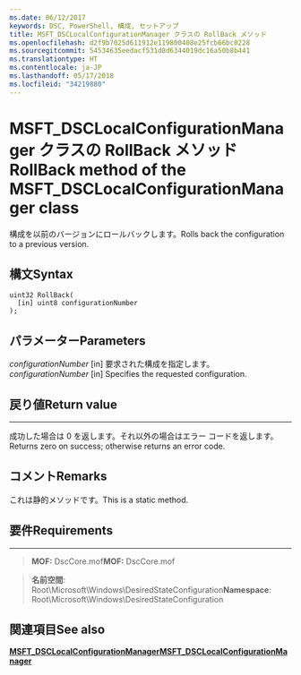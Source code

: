 ```yaml
---
ms.date: 06/12/2017
keywords: DSC, PowerShell, 構成, セットアップ
title: MSFT_DSCLocalConfigurationManager クラスの RollBack メソッド
ms.openlocfilehash: d2f9b7025d611912e119800408e25fcb66bc0228
ms.sourcegitcommit: 54534635eedacf531d8d6344019dc16a50b8b441
ms.translationtype: HT
ms.contentlocale: ja-JP
ms.lasthandoff: 05/17/2018
ms.locfileid: "34219880"
---
```

# <a name="rollback-method-of-the-msftdsclocalconfigurationmanager-class"></a><span data-ttu-id="5226f-103">MSFT_DSCLocalConfigurationManager クラスの RollBack メソッド</span><span class="sxs-lookup"><span data-stu-id="5226f-103">RollBack method of the MSFT_DSCLocalConfigurationManager class</span></span>

<span data-ttu-id="5226f-104">構成を以前のバージョンにロールバックします。</span><span class="sxs-lookup"><span data-stu-id="5226f-104">Rolls back the configuration to a previous version.</span></span>

<a name="syntax"></a><span data-ttu-id="5226f-105">構文</span><span class="sxs-lookup"><span data-stu-id="5226f-105">Syntax</span></span>
------

```mof
uint32 RollBack(
  [in] uint8 configurationNumber
);
```

<a name="parameters"></a><span data-ttu-id="5226f-106">パラメーター</span><span class="sxs-lookup"><span data-stu-id="5226f-106">Parameters</span></span>
----------

<span data-ttu-id="5226f-107">*configurationNumber* \[in\] 要求された構成を指定します。</span><span class="sxs-lookup"><span data-stu-id="5226f-107">*configurationNumber* \[in\] Specifies the requested configuration.</span></span>

## <a name="return-value"></a><span data-ttu-id="5226f-108">戻り値</span><span class="sxs-lookup"><span data-stu-id="5226f-108">Return value</span></span>
------------

<span data-ttu-id="5226f-109">成功した場合は 0 を返します。それ以外の場合はエラー コードを返します。</span><span class="sxs-lookup"><span data-stu-id="5226f-109">Returns zero on success; otherwise returns an error code.</span></span>

## <a name="remarks"></a><span data-ttu-id="5226f-110">コメント</span><span class="sxs-lookup"><span data-stu-id="5226f-110">Remarks</span></span>

<span data-ttu-id="5226f-111">これは静的メソッドです。</span><span class="sxs-lookup"><span data-stu-id="5226f-111">This is a static method.</span></span>

## <a name="requirements"></a><span data-ttu-id="5226f-112">要件</span><span class="sxs-lookup"><span data-stu-id="5226f-112">Requirements</span></span>
------------
><span data-ttu-id="5226f-113">**MOF:** DscCore.mof</span><span class="sxs-lookup"><span data-stu-id="5226f-113">**MOF:** DscCore.mof</span></span>

><span data-ttu-id="5226f-114">**名前空間**: Root\Microsoft\Windows\DesiredStateConfiguration</span><span class="sxs-lookup"><span data-stu-id="5226f-114">**Namespace**: Root\Microsoft\Windows\DesiredStateConfiguration</span></span>


## <a name="see-also"></a><span data-ttu-id="5226f-115">関連項目</span><span class="sxs-lookup"><span data-stu-id="5226f-115">See also</span></span>


[<span data-ttu-id="5226f-116">**MSFT_DSCLocalConfigurationManager**</span><span class="sxs-lookup"><span data-stu-id="5226f-116">**MSFT_DSCLocalConfigurationManager**</span></span>](msft-dsclocalconfigurationmanager.md)